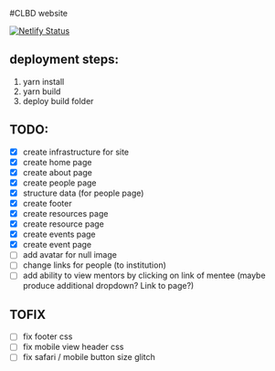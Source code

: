 #CLBD website

[![Netlify Status](https://api.netlify.com/api/v1/badges/0ab31ad8-3dbd-4498-ab16-735112a570d5/deploy-status)](https://app.netlify.com/sites/clbd/deploys)

## deployment steps:
1. yarn install
2. yarn build
3. deploy build folder

## TODO:

- [x] create infrastructure for site
- [x] create home page
- [x] create about page
- [x] create people page
- [x] structure data (for people page)
- [x] create footer
- [x] create resources page
- [x] create resource page
- [x] create events page
- [x] create event page
- [ ] add avatar for null image
- [ ] change links for people (to institution)
- [ ] add ability to view mentors by clicking on link of mentee (maybe produce additional dropdown?  Link to page?)

## TOFIX

- [ ] fix footer css
- [ ] fix mobile view header css
- [ ] fix safari / mobile button size glitch
